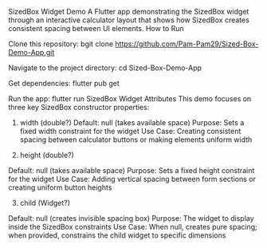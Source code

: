 SizedBox Widget Demo
A Flutter app demonstrating the SizedBox widget through an interactive calculator layout that shows how SizedBox creates consistent spacing between UI elements.
How to Run

Clone this repository:
bgit clone https://github.com/Pam-Pam29/Sized-Box-Demo-App.git

Navigate to the project directory:
cd Sized-Box-Demo-App

Get dependencies:
flutter pub get

Run the app:
flutter run
SizedBox Widget Attributes
This demo focuses on three key SizedBox constructor properties:
1. width (double?)
Default: null (takes available space)
Purpose: Sets a fixed width constraint for the widget
Use Case: Creating consistent spacing between calculator buttons or making elements uniform width

2. height (double?)

Default: null (takes available space)
Purpose: Sets a fixed height constraint for the widget
Use Case: Adding vertical spacing between form sections or creating uniform button heights

3. child (Widget?)

Default: null (creates invisible spacing box)
Purpose: The widget to display inside the SizedBox constraints
Use Case: When null, creates pure spacing; when provided, constrains the child widget to specific dimensions
